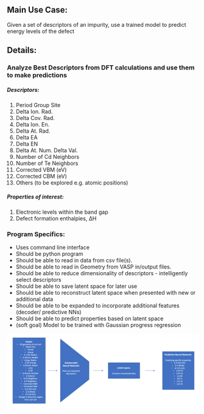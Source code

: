 ## Main Use Case: 
Given a set of descriptors of an impurity, use a trained model to predict energy levels of the defect

## Details:
### Analyze Best Descriptors from DFT calculations and use them to make predictions
##### Descriptors:
1. Period	Group	Site
2. Delta Ion. Rad.
3. Delta Cov. Rad.
4. Delta Ion. En.
5. Delta At. Rad.
6. Delta EA
7. Delta EN
8. Delta At. Num.	Delta Val.
9. Number of Cd Neighbors
10. Number of Te Neighbors
11. Corrected VBM (eV)
12. Corrected CBM (eV)
13. Others (to be explored e.g. atomic positions)

##### Properties of interest:
1. Electronic levels within the band gap
2. Defect formation enthalpies, ∆H


### Program Specifics:
- Uses command line interface
- Should be python program
- Should be able to read in data from csv file(s).
- Should be able to read in Geometry from VASP in/output files.
- Should be able to reduce dimensionality of descriptors - intelligently select descriptors
- Should be able to save latent space for later use
- Should be able to reconstruct latent space when presented with new or additional data
- Should be able to be expanded to incorporate additional features (decoder/ predictive NNs)
- Should be able to predict properties based on latent space
- (soft goal) Model to be trained with Gaussian progress regression

![Usecases diagram](./usecases_diagram.PNG?raw=true)